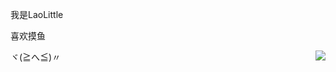 我是LaoLittle

喜欢摸鱼

ヾ(≧へ≦)〃
<a href="#">
    <img align="right" src="https://github-readme-stats.vercel.app/api/top-langs/?username=Colter23&layout=compact&hide_border=true">
</a>
